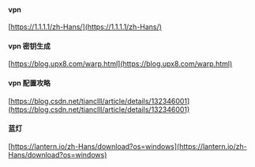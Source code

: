 #### vpn

[https://1.1.1.1/zh-Hans/](https://1.1.1.1/zh-Hans/)

#### vpn 密钥生成

[https://blog.upx8.com/warp.html](https://blog.upx8.com/warp.html)

#### vpn 配置攻略

[https://blog.csdn.net/tianclll/article/details/132346001](https://blog.csdn.net/tianclll/article/details/132346001)

#### 蓝灯

[https://lantern.io/zh-Hans/download?os=windows](https://lantern.io/zh-Hans/download?os=windows)